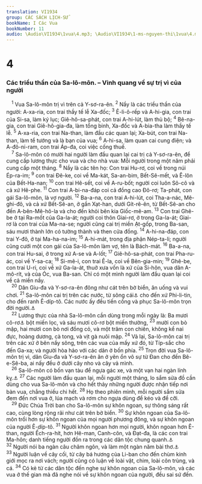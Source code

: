 ```yaml
---
translation: VI1934
group: CÁC SÁCH LỊCH-SỬ
bookName: I Các Vua 
bookNumber: 11
audio: \Audio\VI1934\1vua\4.mp3; \Audio\VI1934\1-ms-nguyen-thi\1vua\4.mp3
---
```


<div class="title"><h1>4</h1><h3>Các triều thần của Sa-lô-môn. – Vinh quang về sự trị vì của người</h3></div>
<span class="verse 1vua_4_1"> <sup>1</sup> Vua Sa-lô-môn trị vì trên cả Y-sơ-ra-ên. </span>
<span class="verse 1vua_4_2"><sup>2</sup> Nầy là các triều thần của người: A-xa-ria, con trai thầy tế lễ Xa-đốc; </span>
<span class="verse 1vua_4_3"><sup>3</sup> Ê-li-ô-rếp và A-hi-gia, con trai của Si-sa, làm ký lục; Giê-hô-sa-phát, con trai A-hi-lút, làm thủ bộ; </span>
<span class="verse 1vua_4_4"><sup>4</sup> Bê-na-gia, con trai Giê-hô-gia-đa, làm tổng binh, Xa-đốc và A-bia-tha làm thầy tế lễ. </span>
<span class="verse 1vua_4_5"><sup>5</sup> A-xa-ria, con trai Na-than, làm đầu các quan lại; Xa-bút, con trai Na-than, làm tể tướng và là bạn của vua; </span>
<span class="verse 1vua_4_6"><sup>6</sup> A-hi-sa, làm quan cai cung điện; và A-đô-ni-ram, con trai Áp-đa, coi việc cống thuế. <br/></span>
<span class="verse 1vua_4_7"> <sup>7</sup> Sa-lô-môn có mười hai người làm đầu quan lại cai trị cả Y-sơ-ra-ên, để cung cấp lương thực cho vua và cho nhà vua: Mỗi người trong một năm phải cung cấp một tháng. </span>
<span class="verse 1vua_4_8"><sup>8</sup> Nầy là các tên họ: Con trai Hu-rơ, coi về trong núi Ép-ra-im; </span>
<span class="verse 1vua_4_9"><sup>9</sup> con trai Đê-ke, coi về Ma-kát, Sa-an-bim, Bết-Sê-mết, và Ê-lôn của Bết-Ha-nan; </span>
<span class="verse 1vua_4_10"><sup>10</sup> con trai Hê-sết, coi về A-ru-bốt; người coi luôn Sô-cô và cả xứ Hê-phe. </span>
<span class="verse 1vua_4_11"><sup>11</sup> Con trai A-bi-na-đáp coi cả đồng cao Đô-rơ; Ta-phát, con gái Sa-lô-môn, là vợ người. </span>
<span class="verse 1vua_4_12"><sup>12</sup> Ba-a-na, con trai A-hi-lút, coi Tha-a-nác, Mê-ghi-đô, và cả xứ Bết-Sê-an, ở gần Xạt-han, dưới Gít-rê-ên, từ Bết-Sê-an cho đến A-bên-Mê-hô-la và cho đến khỏi bên kia Giốc-mê-am. </span>
<span class="verse 1vua_4_13"><sup>13</sup> Con trai Ghê-be ở tại Ra-mốt của Ga-la-át; người coi thôn Giai-rơ, ở trong Ga-la-át; Giai-rơ là con trai của Ma-na-se; người cũng cai trị miền Ạt-gốp, trong Ba-san, sáu mươi thành lớn có tường thành và then cửa đồng. </span>
<span class="verse 1vua_4_14"><sup>14</sup> A-hi-na-đáp, con trai Y-đô, ở tại Ma-ha-na-im; </span>
<span class="verse 1vua_4_15"><sup>15</sup> A-hi-mát, trong địa phận Nép-ta-li; người cũng cưới một con gái của Sa-lô-môn làm vợ, tên là Bách-mát. </span>
<span class="verse 1vua_4_16"><sup>16</sup> Ba-a-na, con trai Hu-sai, ở trong xứ A-se và A-lốt; </span>
<span class="verse 1vua_4_17"><sup>17</sup> Giê-hô-sa-phát, con trai Pha-ru-ác, coi về Y-sa-ca; </span>
<span class="verse 1vua_4_18"><sup>18</sup> Si-mê-i, con trai Ê-la, coi về Bên-gia-min; </span>
<span class="verse 1vua_4_19"><sup>19</sup> Ghê-be, con trai U-ri, coi về xứ Ga-la-át, thuở xưa vốn là xứ của Si-hôn, vua dân A-mô-rít, và của Óc, vua Ba-san. Chỉ có một mình người làm đầu quan lại coi về cả miền nầy. <br/></span>
<span class="verse 1vua_4_20"> <sup>20</sup> Dân Giu-đa và Y-sơ-ra-ên đông như cát trên bờ biển, ăn uống và vui chơi. </span>
<span class="verse 1vua_4_21"><sup>21</sup> Sa-lô-môn cai trị trên các nước, từ sông cái<a data-toggle="tooltip" data-placement="bottom" title="Ấy là sông Ơ-phơ-rát">⚓</a> cho đến xứ Phi-li-tin, cho đến ranh Ê-díp-tô. Các nước ấy đều tiến cống và phục Sa-lô-môn trọn đời người.<a data-toggle="tooltip" data-placement="bottom" title="Sa 15:18; 2Su 9:26">⚓</a><br/></span>
<span class="verse 1vua_4_22"> <sup>22</sup> Lương thực của nhà Sa-lô-môn cần dùng trong mỗi ngày là: Ba mươi cô-rơ<a data-toggle="tooltip" data-placement="bottom" title="Một cô-rơ khoảng hai trăm lít">⚓</a> bột miến lọc, và sáu mươi cô-rơ bột miến thường, </span>
<span class="verse 1vua_4_23"><sup>23</sup> mười con bò mập, hai mươi con bò nơi đồng cỏ, và một trăm con chiên, không kể nai đực, hoàng dương, cà tong, và vịt gà nuôi mập. </span>
<span class="verse 1vua_4_24"><sup>24</sup> Vả lại, Sa-lô-môn cai trị trên các xứ ở bên nầy sông, trên các vua của mấy xứ đó, từ Típ-sắc cho đến Ga-xa; và người hòa hảo với các dân ở bốn phía. </span>
<span class="verse 1vua_4_25"><sup>25</sup> Trọn đời vua Sa-lô-môn trị vì, dân Giu-đa và Y-sơ-ra-ên ăn ở yên ổn vô sự từ Đan cho đến Bê-e-Sê-ba, ai nấy đều ở dưới cây nho và cây vả mình. <br/></span>
<span class="verse 1vua_4_26"> <sup>26</sup> Sa-lô-môn có bốn vạn tàu để ngựa gác xe, và một vạn hai ngàn lính kỵ.<a data-toggle="tooltip" data-placement="bottom" title="1Vua 10:26; 2Su 1:14; 9:25">⚓</a></span>
<span class="verse 1vua_4_27"><sup>27</sup> Các người làm đầu quan lại, mỗi người một tháng, lo sắm sửa đồ cần dùng cho vua Sa-lô-môn và cho hết thảy những người được nhận tiếp nơi bàn vua, chẳng thiếu chi hết. </span>
<span class="verse 1vua_4_28"><sup>28</sup> Họ theo phiên mình, mỗi người sắm sửa đem đến nơi vua ở, lúa mạch và rơm cho ngựa dùng để kéo và để cỡi. <br/></span>
<span class="verse 1vua_4_29"> <sup>29</sup> Đức Chúa Trời ban cho Sa-lô-môn sự khôn ngoan, sự thông sáng rất cao, cùng lòng rộng rãi như cát trên bờ biển. </span>
<span class="verse 1vua_4_30"><sup>30</sup> Sự khôn ngoan của Sa-lô-môn trổi hơn sự khôn ngoan của mọi người phương đông, và sự khôn ngoan của người Ê-díp-tô. </span>
<span class="verse 1vua_4_31"><sup>31</sup> Người khôn ngoan hơn mọi người, khôn ngoan hơn Ê-than, người Ếch-ra-hít, hơn Hê-man, Canh-côn, và Đạt-đa, là các con trai Ma-hôn; danh tiếng người đồn ra trong các dân tộc chung quanh.<a data-toggle="tooltip" data-placement="bottom" title="Thi 89 tựa">⚓</a></span>
<span class="verse 1vua_4_32"><sup>32</sup> Người nói ba ngàn câu châm ngôn, và làm một ngàn năm bài thơ.<a data-toggle="tooltip" data-placement="bottom" title="Ch 1:1; 10:1; 25:1; Nhã 1:1">⚓</a></span>
<span class="verse 1vua_4_33"><sup>33</sup> Người luận về cây cối, từ cây bá hương của Li-ban cho đến chùm kinh giới mọc ra nơi vách; người cũng có luận về loài vật, chim, loài côn trùng, và cá. </span>
<span class="verse 1vua_4_34"><sup>34</sup> Có kẻ từ các dân tộc đến nghe sự khôn ngoan của Sa-lô-môn, và các vua ở thế gian mà đã nghe nói về sự khôn ngoan của người, đều sai sứ đến. <br/></span>
